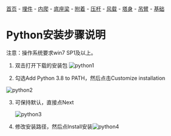 [首页](./readme.md) - [埋件](./埋件计算.md) - [内爬](./内爬计算.md) - [底座梁](./底座梁计算.md) - [附着](./附着计算.md) - [压杆](./压杆校核.md) - [风载](./风载.md) - [塔身](./塔身.md) - [吊臂](./吊臂.md) - [基础](./基础.md)

# Python安装步骤说明

注意：操作系统要求win7 SP1及以上。

1. 双击打开下载的安装包
    ![python1](E:\Git\ZS-Calculation\images\python1.png)

2. 勾选Add Python 3.8 to PATH，然后点击Customize installation

![python2](E:\Git\ZS-Calculation\images\python2.png)

3. 可保持默认，直接点Next

   ![python3](E:\Git\ZS-Calculation\images\python3.png)

4. 修改安装路径，然后点Install安装![python4](E:\Git\ZS-Calculation\images\python4.png)